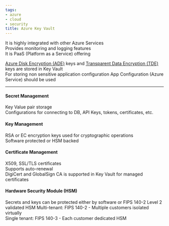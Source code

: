 ```yaml
---
tags:
- azure
- cloud
- security
title: Azure Key Vault
---
```


It is highly integrated with other Azure Services  
Provides monitoring and logging features  
It is PaaS (Platform as a Service) offering

[Azure Disk Encryption (ADE)](azure-disk-encryption-ade.md) keys and [Transparent Data Encryption (TDE)](transparent-data-encryption-tde.md) keys are stored in Key Vault  
For storing non sensitive application configuration App Configuration (Azure Service) should be used

---

#### Secret Management
Key Value pair storage  
Configurations for connecting to DB,  API Keys, tokens, certificates, etc.  

#### Key Management
RSA or EC encryption keys used for cryptographic operations  
Software protected or HSM backed  

#### Certificate Management
X509, SSL/TLS certificates  
Supports auto-renewal  
DigiCert and GlobalSign CA is supported in Key Vault for managed certificates 

#### Hardware Security Module (HSM)
Secrets and keys can be protected either by software or FIPS 140-2 Level 2 validated HSM
Multi-tenant: FIPS 140-2 - Multiple customers isolated virtually  
Single tenant: FIPS 140-3 - Each customer dedicated HSM